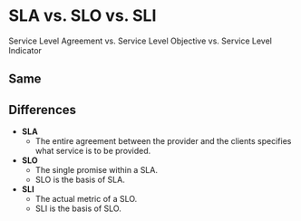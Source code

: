 # SLA vs. SLO vs. SLI
Service Level Agreement vs. Service Level Objective vs. Service Level Indicator

## Same

## Differences
- **SLA**
   - The entire agreement between the provider and the clients specifies what service is to be provided.
- **SLO**
   - The single promise within a SLA.
   - SLO is the basis of SLA.
- **SLI**
   - The actual metric of a SLO.
   - SLI is the basis of SLO.
